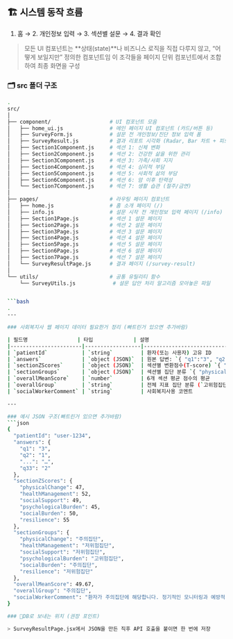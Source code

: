 ## 🏗️ 시스템 동작 흐름

1. 홈 → 2. 개인정보 입력 → 3. 섹션별 설문 → 4. 결과 확인

> 모든 UI 컴포넌트는 **상태(state)**나 비즈니스 로직을 직접 다루지 않고, “어떻게 보일지만” 정의한 컴포넌트임
> 이 조각들을 페이지 단위 컴포넌트에서 조합하여 최종 화면을 구성


### 🗂️ src 폴더 구조
```bash
.
src/
│
├── component/                   # UI 컴포넌트 모음
│   ├── home_ui.js               # 메인 페이지 UI 컴포넌트 (카드/버튼 등)
│   ├── SurveyForm.js            # 설문 전 개인정보/진단 정보 입력 폼
│   ├── SurveyResult.js          # 결과 리포트 시각화 (Radar, Bar 차트 + 피드백)
│   ├── Section1Component.js     # 섹션 1: 신체 변화
│   ├── Section2Component.js     # 섹션 2: 건강한 삶을 위한 관리
│   ├── Section3Component.js     # 섹션 3: 가족/사회 지지
│   ├── Section4Component.js     # 섹션 4: 심리적 부담
│   ├── Section5Component.js     # 섹션 5: 사회적 삶의 부담
│   ├── Section6Component.js     # 섹션 6: 암 이후 탄력성
│   └── Section7Component.js     # 섹션 7: 생활 습관 (절주/금연)
│
├── pages/                       # 라우팅 페이지 컴포넌트
│   ├── home.js                  # 홈 소개 페이지 (/)
│   ├── info.js                  # 설문 시작 전 개인정보 입력 페이지 (/info)
│   ├── Section1Page.js          # 섹션 1 설문 페이지
│   ├── Section2Page.js          # 섹션 2 설문 페이지
│   ├── Section3Page.js          # 섹션 3 설문 페이지
│   ├── Section4Page.js          # 섹션 4 설문 페이지
│   ├── Section5Page.js          # 섹션 5 설문 페이지
│   ├── Section6Page.js          # 섹션 6 설문 페이지
│   ├── Section7Page.js          # 섹션 7 설문 페이지
│   └── SurveyResultPage.js      # 결과 페이지 (/survey-result)
│
└── utils/                       # 공통 유틸리티 함수
    └── SurveyUtils.js            # 설문 답안 처리 알고리즘 모아놓은 파일


```bash
.
---

### 사회복지사 웹 페이지 데이터 필요한거 정리 (빠트린거 있으면 추가바람)

| 필드명                | 타입             | 설명                                                         |
|-----------------------|------------------|--------------------------------------------------------------|
| `patientId`           | `string`         | 환자(또는 사용자) 고유 ID                                    |
| `answers`             | `object (JSON)`  | 원본 답변: `{ "q1":"3", "q2":"1", … }`                       |
| `sectionZScores`      | `object (JSON)`  | 섹션별 변환점수(T-score) `{ "physicalChange": 50, … }`        |
| `sectionGroups`       | `object (JSON)`  | 섹션별 집단 분류 `{ "physicalChange":"주의집단", … }`        |
| `overallMeanScore`    | `number`         | 6개 섹션 평균 점수의 평균                                     |
| `overallGroup`        | `string`         | 전체 지표 집단 분류 (`고위험집단`/`주의집단`/`저위험집단`)    |
| `socialWorkerComment` | `string`         | 사회복지사용 코멘트  

---

### 예시 JSON 구조(빠트린거 있으면 추가바람)
```json
{
  "patientId": "user-1234",
  "answers": {
    "q1": "3",
    "q2": "1",
    "...": "…",
    "q33": "2"
  },
  "sectionZScores": {
    "physicalChange": 47,
    "healthManagement": 52,
    "socialSupport": 49,
    "psychologicalBurden": 45,
    "socialBurden": 50,
    "resilience": 55
  },
  "sectionGroups": {
    "physicalChange": "주의집단",
    "healthManagement": "저위험집단",
    "socialSupport": "저위험집단",
    "psychologicalBurden": "고위험집단",
    "socialBurden": "주의집단",
    "resilience": "저위험집단"
  },
  "overallMeanScore": 49.67,
  "overallGroup": "주의집단",
  "socialWorkerComment": "환자가 주의집단에 해당합니다. 정기적인 모니터링과 예방적 지원이 권장됩니다."
}

### 💾DB로 보내는 위치 (권장 포인트)

> SurveyResultPage.jsx에서 JSON을 만든 직후 API 호출을 붙이면 한 번에 저장

